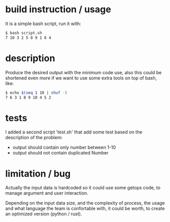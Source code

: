 # build instruction / usage
It is a simple bash script, run it with:

```sh
$ bash script.sh
7 10 3 2 5 8 9 1 6 4
```

# description
Produce the desired output with the minimum code use,
also this could be shortened even more if we want to use
some extra tools on top of bash, like:

```sh
$ echo $(seq 1 10 | shuf -)
7 6 3 1 8 9 10 4 5 2
```

# tests
I added a second script 'test.sh' that add some test based on
the description of the problem:

* output should contain only number between 1-10
* output should not contain duplicated Number

# limitation / bug
Actually the input data is hardcoded so it could use some getops code,
to manage argument and user interaction.

Depending on the input data size, and the complexity of process,
the usage and what language the team is confortable with,
it could be worth, to create an optimized version (python / rust).
